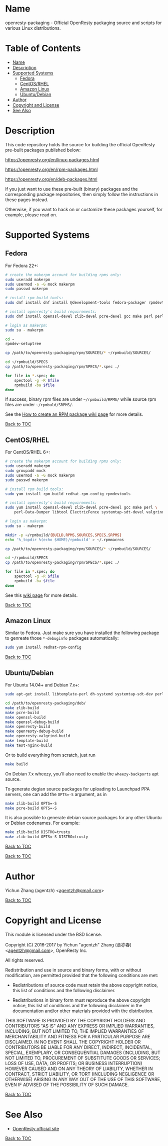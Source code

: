 Name
====

openresty-packaging - Official OpenResty packaging source and scripts for various Linux distributions.

Table of Contents
=================

* [Name](#name)
* [Description](#description)
* [Supported Systems](#supported-systems)
    * [Fedora](#fedora)
    * [CentOS/RHEL](#centosrhel)
    * [Amazon Linux](#amazon-linux)
    * [Ubuntu/Debian](#ubuntudebian)
* [Author](#author)
* [Copyright and License](#copyright-and-license)
* [See Also](#see-also)

Description
===========

This code repository holds the source for building the official OpenResty pre-built packages published below:

https://openresty.org/en/linux-packages.html

https://openresty.org/en/rpm-packages.html

https://openresty.org/en/deb-packages.html

If you just want to use these pre-built (binary) packages and the corresponding package repositories, then
simply follow the instructions in these pages instead.

Otherwise, if you want to hack on or customize these packages yourself, for example, please read on.

Supported Systems
=================

Fedora
------

For Fedora 22+:

```bash
# create the makerpm account for building rpms only:
sudo useradd makerpm
sudo usermod -a -G mock makerpm
sudo passwd makerpm

# install rpm build tools:
sudo dnf install dnf install @development-tools fedora-packager rpmdevtools

# install openresty's build requirements:
sudo dnf install openssl-devel zlib-devel pcre-devel gcc make perl perl-Data-Dumper

# login as makerpm:
sudo su - makerpm

cd ~
rpmdev-setuptree

cp /path/to/openresty-packaging/rpm/SOURCES/* ~/rpmbuild/SOURCES/

cd ~/rpmbuild/SPECS
cp /path/to/openresty-packaging/rpm/SPECS/*.spec ./

for file in *.spec; do
    spectool -g -R $file
    rpmbuild -ba $file
done
```

If success, binary rpm files are under `~/rpmbuild/RPMS/` while source rpm files are under
`~/rpmbuld/SRPMS/`.

See the [How to create an RPM package wiki page](https://fedoraproject.org/wiki/How_to_create_an_RPM_package) for more details.

[Back to TOC](#table-of-contents)

CentOS/RHEL
-----------

For CentOS/RHEL 6+:

```bash
# create the makerpm account for building rpms only:
sudo useradd makerpm
sudo groupadd mock
sudo usermod -a -G mock makerpm
sudo passwd makerpm

# install rpm build tools:
sudo yum install rpm-build redhat-rpm-config rpmdevtools

# install openresty's build requirements:
sudo yum install openssl-devel zlib-devel pcre-devel gcc make perl \
    perl-Data-Dumper libtool ElectricFence systemtap-sdt-devel valgrind-devel gd-devel

# login as makerpm:
sudo su - makerpm

mkdir -p ~/rpmbuild/{BUILD,RPMS,SOURCES,SPECS,SRPMS}
echo '%_topdir %(echo $HOME)/rpmbuild' > ~/.rpmmacros

cp /path/to/openresty-packaging/rpm/SOURCES/* ~/rpmbuild/SOURCES/

cd ~/rpmbuild/SPECS
cp /path/to/openresty-packaging/rpm/SPECS/*.spec ./

for file in *.spec; do
    spectool -g -R $file
    rpmbuild -ba $file
done
```

See this [wiki page](https://wiki.centos.org/HowTos/SetupRpmBuildEnvironment) for more details.

[Back to TOC](#table-of-contents)

Amazon Linux
------------

Similar to Fedora. Just make sure you have installed the following package to genreate those `*-debuginfo` packages automatically:

```bash
sudo yum install redhat-rpm-config
```

[Back to TOC](#table-of-contents)

Ubuntu/Debian
--------------

For Ubuntu 14.04+ and Debian 7.x+:

```bash
sudo apt-get install libtemplate-perl dh-systemd systemtap-sdt-dev perl gnupg curl make build-essential dh-make bzr-builddeb

cd /path/to/openresty-packaging/deb/
make zlib-build
make pcre-build
make openssl-build
make openssl-debug-build
make openresty-build
make openresty-debug-build
make openresty-valgrind-build
make lemplate-build
make test-nginx-build
```

Or to build everything from scratch, just run

```bash
make build
```

On Debian 7.x wheezy, you'll also need to enable the `wheezy-backports` apt source.

To generate degian source packages for uploading to Launchpad PPA servers, one can add the `OPTS=-S` argument, as in

```bash
make zlib-build OPTS=-S
make pcre-build OPTS=-S
```

It is also possible to generate debian source packages for any other Ubuntu or Debian codenames. For example:

```bash
make zlib-build DISTRO=trusty
make zlib-build OPTS=-S DISTRO=trusty
```

[Back to TOC](#table-of-contents)

[Back to TOC](#table-of-contents)

Author
======

Yichun Zhang (agentzh) &lt;agentzh@gmail.com&gt;

[Back to TOC](#table-of-contents)

Copyright and License
=====================

This module is licensed under the BSD license.

Copyright (C) 2016-2017 by Yichun "agentzh" Zhang (章亦春) &lt;agentzh@gmail.com&gt;, OpenResty Inc.

All rights reserved.

Redistribution and use in source and binary forms, with or without modification, are permitted provided that the following conditions are met:

* Redistributions of source code must retain the above copyright notice, this list of conditions and the following disclaimer.

* Redistributions in binary form must reproduce the above copyright notice, this list of conditions and the following disclaimer in the documentation and/or other materials provided with the distribution.

THIS SOFTWARE IS PROVIDED BY THE COPYRIGHT HOLDERS AND CONTRIBUTORS "AS IS" AND ANY EXPRESS OR IMPLIED WARRANTIES, INCLUDING, BUT NOT LIMITED TO, THE IMPLIED WARRANTIES OF MERCHANTABILITY AND FITNESS FOR A PARTICULAR PURPOSE ARE DISCLAIMED. IN NO EVENT SHALL THE COPYRIGHT HOLDER OR CONTRIBUTORS BE LIABLE FOR ANY DIRECT, INDIRECT, INCIDENTAL, SPECIAL, EXEMPLARY, OR CONSEQUENTIAL DAMAGES (INCLUDING, BUT NOT LIMITED TO, PROCUREMENT OF SUBSTITUTE GOODS OR SERVICES; LOSS OF USE, DATA, OR PROFITS; OR BUSINESS INTERRUPTION) HOWEVER CAUSED AND ON ANY THEORY OF LIABILITY, WHETHER IN CONTRACT, STRICT LIABILITY, OR TORT (INCLUDING NEGLIGENCE OR OTHERWISE) ARISING IN ANY WAY OUT OF THE USE OF THIS SOFTWARE, EVEN IF ADVISED OF THE POSSIBILITY OF SUCH DAMAGE.

[Back to TOC](#table-of-contents)

See Also
========

* [OpenResty official site](https://openresty.org/)

[Back to TOC](#table-of-contents)

